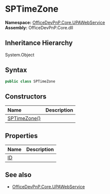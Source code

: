 # SPTimeZone
  

**Namespace:** [OfficeDevPnP.Core.UPAWebService](OfficeDevPnP.Core.UPAWebService.md)  
**Assembly:** OfficeDevPnP.Core.dll  
## Inheritance Hierarchy
System.Object  

## Syntax
```C#
public class SPTimeZone
```
## Constructors
|**Name**|**Description**|
|:-----|:-----|
| [SPTimeZone()](OfficeDevPnP.Core.UPAWebService.SPTimeZone.ctor1.md) | 
## Properties
|**Name**|**Description**|
|:-----|:-----|
| [ID](OfficeDevPnP.Core.UPAWebService.SPTimeZone.ID.md) | 
## See also
- [OfficeDevPnP.Core.UPAWebService](OfficeDevPnP.Core.UPAWebService.md)
